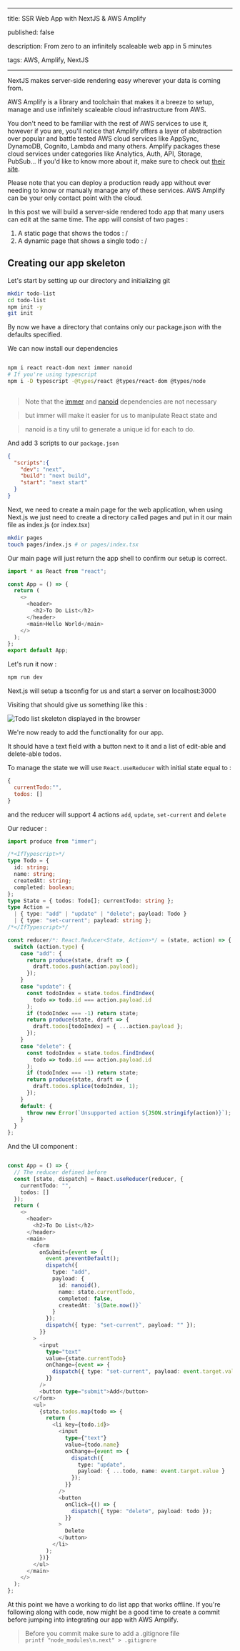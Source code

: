 
---

title: SSR Web App with NextJS & AWS Amplify

published: false

description: From zero to an infinitely scaleable web app in 5 minutes

tags: AWS, Amplify, NextJS

---

NextJS makes server-side rendering easy wherever your data is coming from.

AWS Amplify is a library and toolchain that makes it a breeze to setup, manage and use infinitely scaleable cloud infrastructure from AWS.

You don't need to be familiar with the rest of AWS services to use it, however if you are, you'll notice that Amplify offers a layer of abstraction over popular and battle tested AWS cloud services like AppSync, DynamoDB, Cognito, Lambda and many others. Amplify packages these cloud services under categories like Analytics, Auth, API, Storage, PubSub... If you'd like to know more about it, make sure to check out [their site](https://aws-amplify.github.io/).

Please note that you can deploy a production ready app without ever needing to know or manually manage any of these services. AWS Amplify can be your only contact point with the cloud.

In this post we will build a server-side rendered todo app that many users can edit at the same time. The app will consist of two pages :

1. A static page that shows the todos : /
2. A dynamic page that shows a single todo : /

## Creating our app skeleton

Let's start by setting up our directory and initializing git


```sh
mkdir todo-list
cd todo-list
npm init -y
git init

```

By now we have a directory that contains only our package.json with the defaults specified.

We can now install our dependencies
  
```sh

npm i react react-dom next immer nanoid
# If you're using typescript
npm i -D typescript -@types/react @types/react-dom @types/node
  
```

> Note that the [immer](https://github.com/immerjs/immer/) and [nanoid](https://github.com/ai/nanoid) dependencies are not necessary 

> but immer will make it easier for us to manipulate React state and 
 
> nanoid is a tiny util to generate a unique id for each to do.

And add 3 scripts to our `package.json`


```json
{
  "scripts":{ 
    "dev": "next",
    "build": "next build",
    "start": "next start"
  }
}
```

Next, we need to create a main page for the web application, 
when using Next.js we just need to create a directory called pages and put in it our main file as index.js (or index.tsx)

```sh
mkdir pages
touch pages/index.js # or pages/index.tsx
```

Our main page will just return the app shell to confirm our setup is correct.

```typescript
import * as React from "react";

const App = () => {
  return (
    <>
      <header>
        <h2>To Do List</h2>
      </header>
      <main>Hello World</main>
    </>
  );
};
export default App;
```

Let's run it now : 

```sh
npm run dev
```

Next.js will setup a tsconfig for us and start a server on localhost:3000

Visiting that should give us something like this : 

![Todo list skeleton displayed in the browser](https://thepracticaldev.s3.amazonaws.com/i/6tpcjz46o5y47r4v0m8k.png)


We're now ready to add the functionality for our app. 

It should have a text field with a button next to it and a list of edit-able and delete-able todos.

To manage the state we will use `React.useReducer` with initial state equal to : 
```js
{
  currentTodo:"",
  todos: [] 
}
```
and the reducer will support 4 actions `add`, `update`, `set-current` and `delete`

Our reducer :

```typescript
import produce from "immer";

/*<IfTypescript>*/
type Todo = {
  id: string;
  name: string;
  createdAt: string;
  completed: boolean;
};
type State = { todos: Todo[]; currentTodo: string };
type Action =
  | { type: "add" | "update" | "delete"; payload: Todo }
  | { type: "set-current"; payload: string };
/*</IfTypescript>*/

const reducer/*: React.Reducer<State, Action>*/ = (state, action) => {
  switch (action.type) {
    case "add": {
      return produce(state, draft => {
        draft.todos.push(action.payload);
      });
    }
    case "update": {
      const todoIndex = state.todos.findIndex(
        todo => todo.id === action.payload.id
      );
      if (todoIndex === -1) return state;
      return produce(state, draft => {
        draft.todos[todoIndex] = { ...action.payload };
      });
    }
    case "delete": {
      const todoIndex = state.todos.findIndex(
        todo => todo.id === action.payload.id
      );
      if (todoIndex === -1) return state;
      return produce(state, draft => {
        draft.todos.splice(todoIndex, 1);
      });
    }
    default: {
      throw new Error(`Unsupported action ${JSON.stringify(action)}`);
    }
  }
};
```

And the UI component : 

```typescript

const App = () => {
  // The reducer defined before
  const [state, dispatch] = React.useReducer(reducer, {
    currentTodo: "",
    todos: []
  });
  return (
    <>
      <header>
        <h2>To Do List</h2>
      </header>
      <main>
        <form
          onSubmit={event => {
            event.preventDefault();
            dispatch({
              type: "add",
              payload: {
                id: nanoid(),
                name: state.currentTodo,
                completed: false,
                createdAt: `${Date.now()}`
              }
            });
            dispatch({ type: "set-current", payload: "" });
          }}
        >
          <input
            type="text"
            value={state.currentTodo}
            onChange={event => {
              dispatch({ type: "set-current", payload: event.target.value });
            }}
          />
          <button type="submit">Add</button>
        </form>
        <ul>
          {state.todos.map(todo => {
            return (
              <li key={todo.id}>
                <input
                  type={"text"}
                  value={todo.name}
                  onChange={event => {
                    dispatch({
                      type: "update",
                      payload: { ...todo, name: event.target.value }
                    });
                  }}
                />
                <button
                  onClick={() => {
                    dispatch({ type: "delete", payload: todo });
                  }}
                >
                  Delete
                </button>
              </li>
            );
          })}
        </ul>
      </main>
    </>
  );
};
```

At this point we have a working to do list app that works offline.
If you're following along with code, now might be a good time to create a commit before jumping into integrating our app with AWS Amplify.

> Before you commit make sure to add a .gitignore file  
> `printf "node_modules\n.next" > .gitignore`

